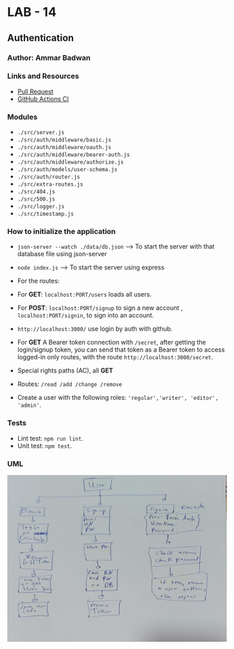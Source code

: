 # LAB - 14

## Authentication

### Author: Ammar Badwan

### Links and Resources

- [Pull Request](https://github.com/ammarBadwan-401-advanced-javascript/auth-server/pull/5)
- [GitHub Actions CI](https://github.com/ammarBadwan-401-advanced-javascript/auth-server/actions)

### Modules

* `./src/server.js`
* `./src/auth/middleware/basic.js`
* `./src/auth/middleware/oauth.js`
* `./src/auth/middleware/bearer-auth.js`
* `./src/auth/middleware/authorize.js`
* `./src/auth/models/user-schema.js`
* `./src/auth/router.js`
* `./src/extra-routes.js`
* `./src/404.js`
* `./src/500.js`
* `./src/logger.js`
* `./src/timestamp.js`



### How to initialize the application

* `json-server --watch ./data/db.json` --> To start the server with that database file using json-server
* `node index.js` --> To start the server using express

* For the routes:
* For **GET**: `localhost:PORT/users` loads all users.
* For **POST**: `localhost:PORT/signup` to sign a new account , `localhost:PORT/signin`, to sign into an account.
* `http://localhost:3000/` use login by auth with github.
* For  **GET** A Bearer token connection with `/secret`, after getting the login/signup token, you can send that token as a Bearer token to access logged-in only routes, with the route `http://localhost:3000/secret`.

* Special rights paths (AC), all **GET**
* Routes: `/read /add /change /remove`
* Create a user with the following roles: `'regular','writer', 'editor', 'admin'`.

### Tests

* Lint test: `npm run lint`.
* Unit test: `npm test`.

### UML 
![Auth UML](./assets/auth-uml.jpg)